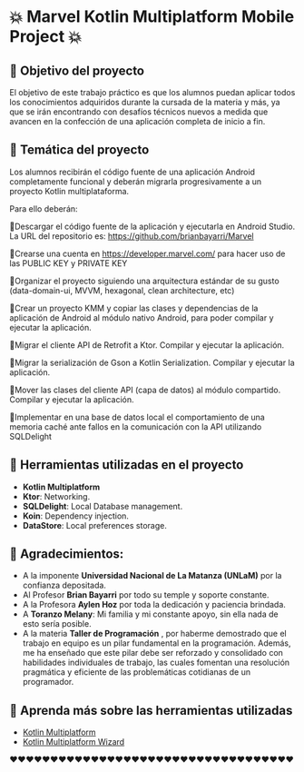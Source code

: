 # 💥 Marvel Kotlin Multiplatform Mobile Project 💥

## 📎 Objetivo del proyecto
El objetivo de este trabajo práctico es que los alumnos puedan aplicar todos los
conocimientos adquiridos durante la cursada de la materia y más, ya que se irán
encontrando con desafíos técnicos nuevos a medida que avancen en la confección de
una aplicación completa de inicio a fin.

## 📎 Temática del proyecto
Los alumnos recibirán el código fuente de una aplicación Android completamente
funcional y deberán migrarla progresivamente a un proyecto Kotlin multiplataforma.

Para ello deberán:

📍Descargar el código fuente de la aplicación y ejecutarla en Android Studio. La URL
  del repositorio es: https://github.com/brianbayarri/Marvel

📍Crearse una cuenta en https://developer.marvel.com/ para hacer uso de las
  PUBLIC KEY y PRIVATE KEY

📍Organizar el proyecto siguiendo una arquitectura estándar de su gusto
  (data-domain-ui, MVVM, hexagonal, clean architecture, etc)

📍Crear un proyecto KMM y copiar las clases y dependencias de la aplicación de
  Android al módulo nativo Android, para poder compilar y ejecutar la aplicación.

📍Migrar el cliente API de Retrofit a Ktor. Compilar y ejecutar la aplicación.

📍Migrar la serialización de Gson a Kotlin Serialization. Compilar y ejecutar la
  aplicación.

📍Mover las clases del cliente API (capa de datos) al módulo compartido. Compilar y
  ejecutar la aplicación.

📍Implementar en una base de datos local el comportamiento de una memoria caché
  ante fallos en la comunicación con la API utilizando SQLDelight

## 📎 Herramientas utilizadas en el proyecto

- **Kotlin Multiplatform**
- **Ktor**: Networking.
- **SQLDelight**: Local Database management.
- **Koin**: Dependency injection.
- **DataStore**: Local preferences storage.

## 📎 Agradecimientos:
- A la imponente **Universidad Nacional de La Matanza (UNLaM)** por la confianza depositada.
- Al Profesor **Brian Bayarri** por todo su temple y soporte constante.
- A la Profesora **Aylen Hoz** por toda la dedicación y paciencia brindada.
- A **Toranzo Melany**: Mi familia y mi constante apoyo, sin ella nada de esto sería posible.
- A la materia **Taller de Programación** , por haberme demostrado que el trabajo en equipo 
  es un pilar fundamental en la programación. Además, me ha enseñado que este pilar debe ser
  reforzado y consolidado con habilidades individuales de trabajo, las cuales fomentan una
  resolución pragmática y eficiente de las problemáticas cotidianas de un programador.

## 📎 Aprenda más sobre las herramientas utilizadas

- [Kotlin Multiplatform](https://www.jetbrains.com/help/kotlin-multiplatform-dev/get-started.html)
- [Kotlin Multiplatform Wizard](https://kmp.jetbrains.com/)

❤️❤️❤️❤️❤️❤️❤️❤️❤️❤️❤️❤️❤️❤️❤️❤️❤️❤️❤️❤️❤️❤️❤️❤️❤️❤️❤️❤️❤️❤️❤️❤️❤️❤️❤️

